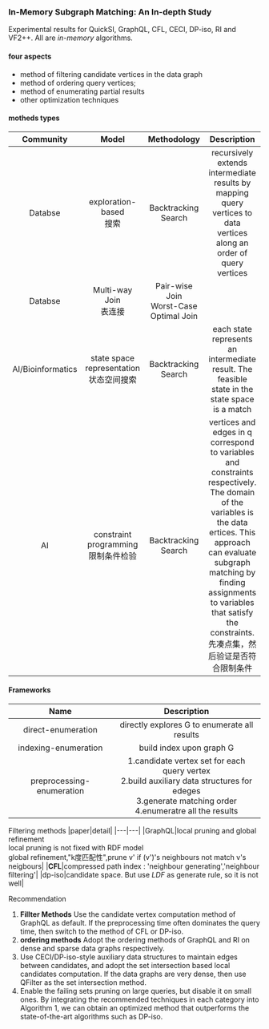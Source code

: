 ### In-Memory Subgraph Matching: An In-depth Study

Experimental results for QuickSI,
GraphQL, CFL, CECI, DP-iso, RI and VF2++. All are *in-memory* algorithms.
#### four aspects

- method of filtering candidate vertices in the data graph
- method of ordering query vertices; 
- method of enumerating
partial results
- other optimization techniques

#### motheds types
|Community|Model|Methodology|Description|
|:-:|:-:|:-:|:-:|
|Databse|exploration-based <br>搜索|Backtracking Search|recursively extends intermediate results by mapping query vertices to data vertices along an order of query vertices|
|Databse|Multi-way Join<br>表连接|Pair-wise Join <br> Worst-Case Optimal Join||
|AI/Bioinformatics|state space representation <br>状态空间搜索|Backtracking Search|each state represents an intermediate result. The feasible state in the state space is a match|
|AI|constraint programming <br>限制条件检验|Backtracking Search|vertices and edges in q correspond to variables and constraints respectively. The domain of the variables is the data ertices. This approach can evaluate subgraph matching by finding assignments to variables that satisfy the constraints.<br>先凑点集，然后验证是否符合限制条件|

#### Frameworks

|Name|Description|
|:-:|:-:|
|direct-enumeration|directly explores G to enumerate all results|
|indexing-enumeration|build index upon graph G|
|preprocessing-enumeration|1.candidate vertex set for each query vertex <br> 2.build auxiliary data structures for edeges <br>3.generate matching order<br>4.enumeratre all the results|

Filtering methods 
|paper|detail|
|---|---|
|GraphQL|local pruning and global refinement<br>local pruning is not fixed with RDF model<br> global refinement,"k度匹配性",prune v' if (v')'s neighbours not match v's neigbours|
|**CFL**|compressed path index : 'neighbour generating','neighbour filtering'|
|dp-iso|candidate space. But use *LDF* as generate rule, so it is not well|

Recommendation
1. **Fillter Methods**  Use the candidate vertex computation method of GraphQL as default. If the preprocessing time often dominates the query time, then switch to the method of CFL or DP-iso. 
2. **ordering methods** Adopt the ordering methods of GraphQL and RI on dense and sparse data graphs respectively.
3. Use CECI/DP-iso-style auxiliary data structures to maintain edges between candidates, and adopt the set intersection
based local candidates computation. If the data graphs are very dense, then use QFilter as the set intersection method. 
4. Enable the failing sets pruning on large queries, but disable it on small ones. By integrating the recommended techniques in each category into Algorithm 1, we can obtain
an optimized method that outperforms the state-of-the-art algorithms such as DP-iso.